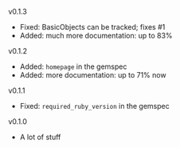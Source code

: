 v0.1.3

* Fixed: BasicObjects can be tracked; fixes #1
* Added: much more documentation: up to 83%

v0.1.2

* Added: `homepage` in the gemspec
* Added: more documentation: up to 71% now

v0.1.1

* Fixed: `required_ruby_version` in the gemspec

v0.1.0

* A lot of stuff

